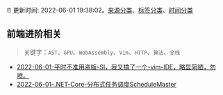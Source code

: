 :alarm_clock: 更新时间: 2022-06-01 19:38:02。[来源分类](../README.md)、[标签分类](../TAGS.md)、[时间分类](../TIMELINE.md)

## 前端进阶相关


> 关键字：`AST`、`GPU`、`WebAssembly`、`Vim`、`HTTP`、`算法`、`全栈`



- [2022-06-01-平时不准用盗版-SI，我又搞了一个-vim-IDE，略显简陋，勿喷。](https://www.v2ex.com/t/856824) 
- [2022-06-01-.NET-Core-分布式任务调度ScheduleMaster](https://toutiao.io/k/780a0l2) 